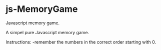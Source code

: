 # js-MemoryGame
Javascript memory game.

A simpel pure Javascript memory game.

Instructions:
-remember the numbers in the correct order starting with 0.

